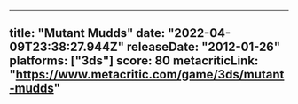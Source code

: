 
---
title: "Mutant Mudds"
date: "2022-04-09T23:38:27.944Z"
releaseDate: "2012-01-26"
platforms: ["3ds"]
score: 80
metacriticLink: "https://www.metacritic.com/game/3ds/mutant-mudds"
---
